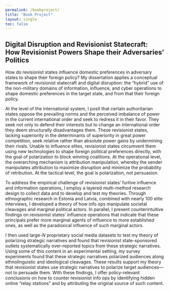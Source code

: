 ```yaml
---
permalink: /bookproject/
title: "Book Project"
layout: single
toc: false
---
```


## Digital Disruption and Revisionist Statecraft: <br>How Revisionist Powers Shape their Adversaries’ Politics

How do revisionist states influence domestic preferences in adversary states to shape their foreign policy? My dissertation applies a conceptual framework of revisionist statecraft and digital disruption: the “hybrid” use of the non-military domains of information, influence, and cyber operations to shape domestic preferences in the target state, and from that their foreign policy. 

At the level of the international system, I posit that certain authoritarian states oppose the prevailing norms and the perceived imbalance of power in the current international order and seek to redress it in their favor. They seek not only to defend their interests but to change an international order they deem structurally disadvantages them. These revisionist states, lacking superiority in the determinants of superiority in great power competition, seek relative rather than absolute power gains by undermining their rivals. Unable to influence elites, revisionist states circumvent them using new technologies to shape foreign political preferences directly, with the goal of polarization to block winning coalitions. At the operational level, the overarching mechanism is attribution manipulation, whereby the sender manipulates attribution to maximize disruption and minimize the probability of retribution. At the tactical level, the goal is polarization, not persuasion.

To address the empirical challenge of revisionist states’ furtive influence and information operations, I employ a layered multi-method research design to collect data and to develop and test my theories. Through ethnographic research in Estonia and Latvia, combined with nearly 100 elite interviews, I developed a theory of how info ops manipulate societal cleavages and marginal political actors. In parallel, I present counterintuitive findings on revisionist states’ influence operations that indicate that these principals prefer more marginal agents of influence to more established ones, as well as the paradoxical influence of such marginal actors. 

I then used large-<i>N</i> proprietary social media datasets to test my theory of polarizing strategic narratives and found that revisionist state-sponsored outlets systematically over-reported topics from these strategic narratives. Using some of this content in an experimental setting, my survey experiments found that these strategic narratives polarized audiences along ethnolinguistic and ideological cleavages. These results support my theory that revisionist states use strategic narratives to polarize target audiences—not to persuade them. With these findings, I offer policy-relevant conclusions on how to counter revisionist info ops by identifying hidden online “relay stations” and by attributing the original source of such content.

